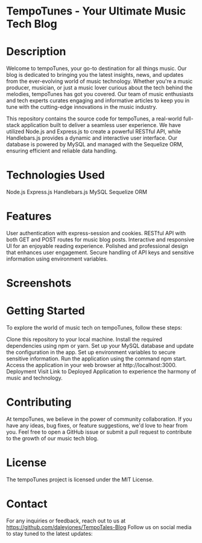 # TempoTunes - Your Ultimate Music Tech Blog


# Description
Welcome to tempoTunes, your go-to destination for all things music. Our blog is dedicated to bringing you the latest insights, news, and updates from the ever-evolving world of music technology. Whether you're a music producer, musician, or just a music lover curious about the tech behind the melodies, tempoTunes has got you covered. Our team of music enthusiasts and tech experts curates engaging and informative articles to keep you in tune with the cutting-edge innovations in the music industry.

This repository contains the source code for tempoTunes, a real-world full-stack application built to deliver a seamless user experience. We have utilized Node.js and Express.js to create a powerful RESTful API, while Handlebars.js provides a dynamic and interactive user interface. Our database is powered by MySQL and managed with the Sequelize ORM, ensuring efficient and reliable data handling.

# Technologies Used
Node.js
Express.js
Handlebars.js
MySQL
Sequelize ORM

# Features
User authentication with express-session and cookies.
RESTful API with both GET and POST routes for music blog posts.
Interactive and responsive UI for an enjoyable reading experience.
Polished and professional design that enhances user engagement.
Secure handling of API keys and sensitive information using environment variables.

# Screenshots
<!-- Add some screenshots of your application to showcase its UI -->


# Getting Started
To explore the world of music tech on tempoTunes, follow these steps:

Clone this repository to your local machine.
Install the required dependencies using npm or yarn.
Set up your MySQL database and update the configuration in the app.
Set up environment variables to secure sensitive information.
Run the application using the command npm start.
Access the application in your web browser at http://localhost:3000.
Deployment
Visit Link to Deployed Application <!-- Replace link_to_deployed_app with the actual link to your deployed application --> to experience the harmony of music and technology.

# Contributing
At tempoTunes, we believe in the power of community collaboration. If you have any ideas, bug fixes, or feature suggestions, we'd love to hear from you. Feel free to open a GitHub issue or submit a pull request to contribute to the growth of our music tech blog.

# License
The tempoTunes project is licensed under the MIT License.

# Contact
For any inquiries or feedback, reach out to us at https://github.com/daleyjones/TempoTales-Blog Follow us on social media to stay tuned to the latest updates:
